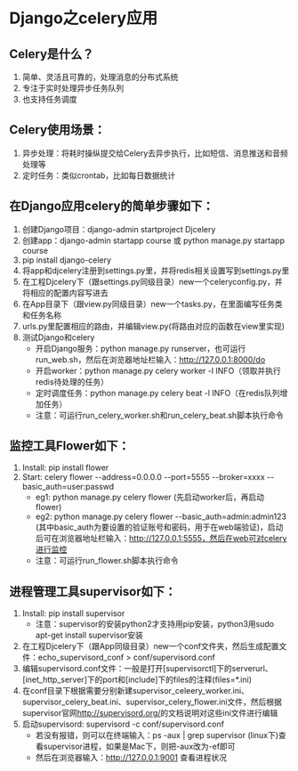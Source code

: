 # Django之celery应用
## Celery是什么？
1. 简单、灵活且可靠的，处理消息的分布式系统
2. 专注于实时处理异步任务队列
3. 也支持任务调度

## Celery使用场景：
1. 异步处理：将耗时操纵提交给Celery去异步执行，比如短信、消息推送和音频处理等
2. 定时任务：类似crontab，比如每日数据统计

## 在Django应用celery的简单步骤如下：
1. 创建Django项目：django-admin startproject Djcelery
2. 创建app：django-admin startapp course 或 python manage.py startapp course
3. pip install django-celery
4. 将app和djcelery注册到settings.py里，并将redis相关设置写到settings.py里
5. 在工程Djcelery下（跟settings.py同级目录）new一个celeryconfig.py，并将相应的配置内容写进去
6. 在App目录下（跟view.py同级目录）new一个tasks.py，在里面编写任务类和任务名称
7. urls.py里配置相应的路由，并编辑view.py(将路由对应的函数在view里实现)
8. 测试Django和celery
    * 开启Django服务：python manage.py runserver，也可运行run_web.sh，然后在浏览器地址栏输入：http://127.0.0.1:8000/do
    * 开启worker：python manage.py celery worker -l INFO（领取并执行redis待处理的任务）
    * 定时调度任务：python manage.py celery beat -l INFO（在redis队列增加任务）
    * 注意：可运行run_celery_worker.sh和run_celery_beat.sh脚本执行命令

## 监控工具Flower如下：
1. Install: pip install flower
2. Start: celery flower --address=0.0.0.0 --port=5555 --broker=xxxx --basic_auth=user:passwd
    * eg1: python manage.py celery flower (先启动worker后，再启动flower)
    * eg2: python manage.py celery flower --basic_auth=admin:admin123 (其中basic_auth为要设置的验证账号和密码，用于在web端验证)，启动后可在浏览器地址栏输入：http://127.0.0.1:5555，然后在web可对celery进行监控
    * 注意：可运行run_flower.sh脚本执行命令

## 进程管理工具supervisor如下：
1. Install: pip install supervisor
    * 注意：supervisor的安装python2才支持用pip安装，python3用sudo apt-get install supervisor安装
2. 在工程Djcelery下（跟App同级目录）new一个conf文件夹，然后生成配置文件：echo_supervisord_conf > conf/supervisord.conf
3. 编辑supervisord.conf文件：一般是打开[supervisorctl]下的serverurl、[inet_http_server]下的port和[include]下的files的注释(files=*.ini)
4. 在conf目录下根据需要分别新建supervisor_celeery_worker.ini、supervisor_celery_beat.ini、supervisor_celery_flower.ini文件，然后根据supervisor官网<http://supervisord.org/>的文档说明对这些ini文件进行编辑
5. 启动supervisord: supervisord -c conf/supervisord.conf
    * 若没有报错，则可以在终端输入：ps -aux | grep supervisor (linux下)查看supervisor进程，如果是Mac下，则把-aux改为-ef即可
    * 然后在浏览器输入：http://127.0.0.1:9001 查看进程状况

